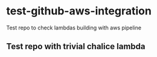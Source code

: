# test-github-aws-integration
Test repo to check lambdas building with aws pipeline


## Test repo with trivial chalice lambda
